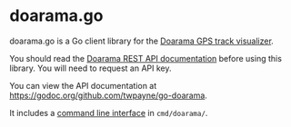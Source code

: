 # doarama.go

doarama.go is a Go client library for the [Doarama GPS track
visualizer](http://www.doarama.com/).

You should read the [Doarama REST API
documentation](https://api.doarama.com/api/0.2/docs) before using this library.
You will need to request an API key.

You can view the API documentation at
https://godoc.org/github.com/twpayne/go-doarama.

It includes a [command line interface](cmd/doarama/README.md) in
`cmd/doarama/`.

